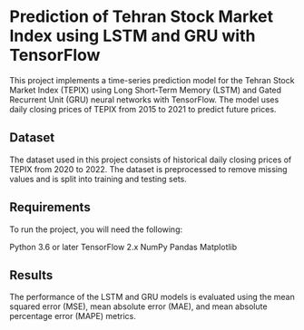 # Prediction of Tehran Stock Market Index using LSTM and GRU with TensorFlow
This project implements a time-series prediction model for the Tehran Stock Market Index (TEPIX) using Long Short-Term Memory (LSTM) and Gated Recurrent Unit (GRU) neural networks with TensorFlow. The model uses daily closing prices of TEPIX from 2015 to 2021 to predict future prices.

## Dataset
The dataset used in this project consists of historical daily closing prices of TEPIX from 2020 to 2022. The dataset is preprocessed to remove missing values and is split into training and testing sets.

## Requirements
To run the project, you will need the following:

Python 3.6 or later
TensorFlow 2.x
NumPy
Pandas
Matplotlib

## Results
The performance of the LSTM and GRU models is evaluated using the mean squared error (MSE), mean absolute error (MAE), and mean absolute percentage error (MAPE) metrics. 

